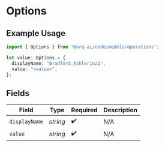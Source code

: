 # Options

## Example Usage

```typescript
import { Options } from "@orq-ai/node/models/operations";

let value: Options = {
  displayName: "Bradford_Kshlerin21",
  value: "<value>",
};
```

## Fields

| Field              | Type               | Required           | Description        |
| ------------------ | ------------------ | ------------------ | ------------------ |
| `displayName`      | *string*           | :heavy_check_mark: | N/A                |
| `value`            | *string*           | :heavy_check_mark: | N/A                |